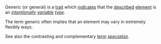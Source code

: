 Generic (or general) is a [trait](https://github.com/gcassel/Modular-Organization-Terminology/blob/master/terms/trait.md) which [indicates](https://github.com/gcassel/Modular-Organization-Terminology/blob/master/terms/indicate.md) that the [described](https://github.com/gcassel/Modular-Organization-Terminology/blob/master/terms/description.md) [element](https://github.com/gcassel/Modular-Organization-Terminology/blob/master/terms/element.md) is an *[intentionally](https://github.com/gcassel/Modular-Organization-Terminology/blob/master/terms/intention.md) [variable](https://github.com/gcassel/Modular-Organization-Terminology/blob/master/terms/variable.md) [type](https://github.com/gcassel/Modular-Organization-Terminology/blob/master/terms/type.md)*.

The term generic often implies that an element may vary in extremely flexibly ways.

See also the contrasting and complementary [term](https://github.com/gcassel/Modular-Organization-Terminology/blob/master/terms/term.md) *[specialize](https://github.com/gcassel/Modular-Organization-Terminology/blob/master/terms/specialize.md)*.
